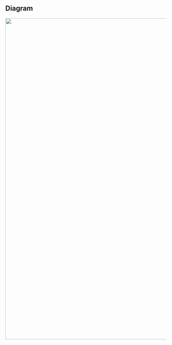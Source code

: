 ## Diagram

<img src="lucid.app/lucidchart/7c72631a-edc1-44c8-8a72-cfca27eb5aba/edit?invitationId=inv_cad8705d-dff0-4328-8de2-f3bc7f7d2865)![image](https://user-images.githubusercontent.com/122938102/236097761-57432859-e267-4663-a6aa-7865ca8da966.png" width="1000">
